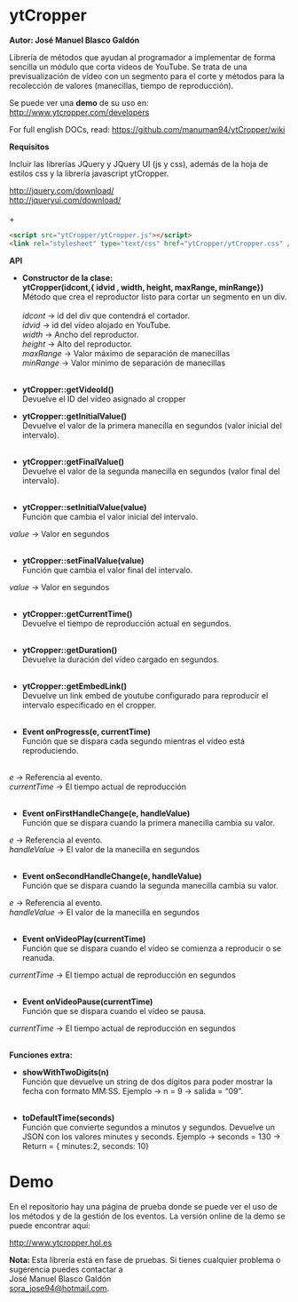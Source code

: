 ytCropper
===========
<b>Autor: José Manuel Blasco Galdón</b>

Librería de métodos que ayudan al programador a implementar de forma sencilla un módulo que corta vídeos de YouTube. Se trata de una previsualización de vídeo con un segmento para el corte y métodos para la recolección de valores (manecillas, tiempo de reproducción).


Se puede ver una <b>demo</b> de su uso en: http://www.ytcropper.com/developers


For full english DOCs, read:
https://github.com/manuman94/ytCropper/wiki

<b>Requisitos</b>

Incluir las librerías JQuery y JQuery UI (js y css), además de la hoja de estilos css y la librería javascript ytCropper.

http://jquery.com/download/ <br/>
http://jqueryui.com/download/ <br/><br/>
      +
```html
<script src="ytCropper/ytCropper.js"></script>
<link rel="stylesheet" type="text/css" href="ytCropper/ytCropper.css" />
```

<b>API</b>

-	<b>Constructor de la clase: <br />
ytCropper(idcont,{ idvid , width, height, maxRange, minRange})</b> <br />
Método que crea el reproductor listo para cortar un segmento en un div. <br /> <br />
<i>idcont</i> -> id del div que contendrá el cortador. <br />
<i>idvid</i> -> id del vídeo alojado en YouTube. <br />
<i>width</i> -> Ancho del reproductor. <br />
<i>height</i> -> Alto del reproductor. <br />
<i>maxRange</i> -> Valor máximo de separación de manecillas <br />
<i>minRange</i> -> Valor mínimo de separación de manecillas <br /> <br />

-	<b>ytCropper::getVideoId() </b> <br />
Devuelve el ID del vídeo asignado al cropper

-	<b>ytCropper::getInitialValue() </b><br />
Devuelve el valor de la primera manecilla en segundos (valor inicial del intervalo).<br /><br />

-	<b>ytCropper::getFinalValue() </b><br />
Devuelve el valor de la segunda manecilla en segundos (valor final del intervalo).<br /><br />

-	<b>ytCropper::setInitialValue(value) </b><br />
Función que cambia el valor inicial del intervalo.<br />

<i>value</i> -> Valor en segundos<br /><br />

-	<b>ytCropper::setFinalValue(value) </b><br />
Función que cambia el valor final del intervalo.<br />

<i>value</i> -> Valor en segundos<br /><br />

-	<b>ytCropper::getCurrentTime() </b><br />
Devuelve el tiempo de reproducción actual en segundos. <br /><br />

-	<b>ytCropper::getDuration() </b><br />
Devuelve la duración del vídeo cargado en segundos.<br /><br />

-	<b>ytCropper::getEmbedLink() </b><br />
Devuelve un link embed de youtube configurado para reproducir el intervalo especificado en el cropper.<br /><br />

-	<b>Event onProgress(e, currentTime) </b><br />
Función que se dispara cada segundo mientras el vídeo está reproduciendo. <br /><br />

<i>e</i> -> Referencia al evento.<br />
<i>currentTime</i> -> El tiempo actual de reproducción <br /><br />

-	<b>Event onFirstHandleChange(e, handleValue) </b> <br />
Función que se dispara cuando la primera manecilla cambia su valor.<br />

<i>e</i> -> Referencia al evento. <br />
<i>handleValue</i> -> El valor de la manecilla en segundos<br /><br />

-	<b>Event onSecondHandleChange(e, handleValue) </b><br />
Función que se dispara cuando la segunda manecilla cambia su valor.<br />

<i>e</i> -> Referencia al evento.<br />
<i>handleValue</i> -> El valor de la manecilla en segundos<br /><br />

- <b>Event onVideoPlay(currentTime) </b><br />
Función que se dispara cuando el vídeo se comienza a reproducir o se reanuda.<br />

<i>currentTime</i> -> El tiempo actual de reproducción en segundos<br /><br />

-	<b>Event onVideoPause(currentTime) </b><br />
Función que se dispara cuando el vídeo se pausa.<br />

<i>currentTime</i> -> El tiempo actual de reproducción en segundos<br /><br />

<b>Funciones extra: </b><br />
-	<b>showWithTwoDigits(n)  </b><br />
Función que devuelve un string de dos dígitos para poder mostrar la fecha con formato MM:SS. Ejemplo -> n = 9 -> salida = “09”. <br /><br />

-	<b>toDefaultTime(seconds) </b><br />
Función que convierte segundos a minutos y segundos. Devuelve un JSON con los valores minutes y seconds. Ejemplo -> seconds = 130 -> Return = { minutes:2, seconds: 10}


Demo
====================================

En el repositorio hay una página de prueba donde se puede ver el uso de los métodos y de la gestión de los eventos. La versión online de la demo se puede encontrar aquí:<br/>

http://www.ytcropper.hol.es


<b> Nota: </b> Esta librería está en fase de pruebas. Si tienes cualquier problema o sugerencia puedes contactar a<br/>
José Manuel Blasco Galdón <br/>
sora_jose94@hotmail.com.
